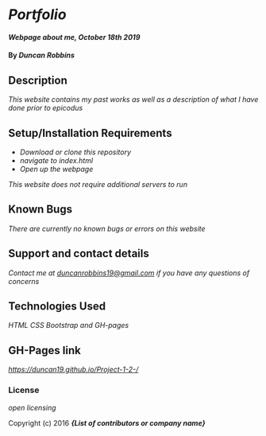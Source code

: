 # _Portfolio_

#### _Webpage about me, October 18th 2019_

#### By _**Duncan Robbins**_

## Description

_This website contains my past works as well as a description of what I have done prior to epicodus_

## Setup/Installation Requirements

* _Download or clone this repository_
* _navigate to index.html_
* _Open up the webpage_


_This website does not require additional servers to run_

## Known Bugs

_There are currently no known bugs or errors on this website_

## Support and contact details

_Contact me at duncanrobbins19@gmail.com if you have any questions of concerns_

## Technologies Used

_HTML CSS Bootstrap and GH-pages_
## GH-Pages link
_https://duncan19.github.io/Project-1-2-/_
### License

*open licensing*

Copyright (c) 2016 **_{List of contributors or company name}_**
